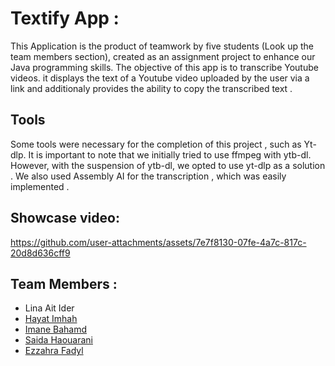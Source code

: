 # Textify App :
This Application is the product of teamwork by five students (Look up the team members section), created as an assignment project to enhance our Java programming skills. The objective of this app is to transcribe Youtube videos. it displays the text of a Youtube video uploaded by the user via a link and additionaly provides the ability to copy the transcribed text .

## Tools 
Some tools were necessary for the completion of this project , such as Yt-dlp. It is important to note that we initially tried to use ffmpeg with ytb-dl. However, with the suspension of ytb-dl, we opted to use yt-dlp as a solution . We also used Assembly AI for the transcription , which was easily implemented .


## Showcase video:
https://github.com/user-attachments/assets/7e7f8130-07fe-4a7c-817c-20d8d636cff9

## Team Members :
- Lina Ait Ider 
- [Hayat Imhah](https://github.com/hayat8hayat)
- [Imane Bahamd](https://github.com/imanebahamd)
- [Saida Haouarani](https://github.com/Saiida-dev)
- [Ezzahra Fadyl](https://github.com/EzzahraF)
